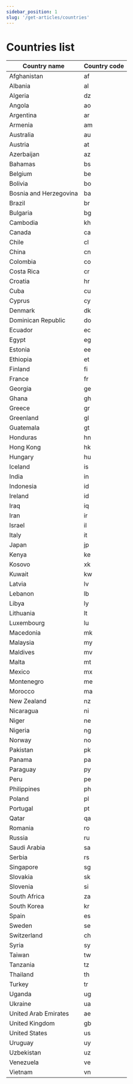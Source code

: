 ```yaml
---
sidebar_position: 1
slug: '/get-articles/countries'
---
```


# Countries list

| Country name           | Country code |
|------------------------|--------------|
| Afghanistan            | af           |
| Albania                | al           |
| Algeria                | dz           |
| Angola                 | ao           |
| Argentina              | ar           |
| Armenia                | am           |
| Australia              | au           |
| Austria                | at           |
| Azerbaijan             | az           |
| Bahamas                | bs           |
| Belgium                | be           |
| Bolivia                | bo           |
| Bosnia and Herzegovina | ba           |
| Brazil                 | br           |
| Bulgaria               | bg           |
| Cambodia               | kh           |
| Canada                 | ca           |
| Chile                  | cl           |
| China                  | cn           |
| Colombia               | co           |
| Costa Rica             | cr           |
| Croatia                | hr           |
| Cuba                   | cu           |
| Cyprus                 | cy           |
| Denmark                | dk           |
| Dominican Republic     | do           |
| Ecuador                | ec           |
| Egypt                  | eg           |
| Estonia                | ee           |
| Ethiopia               | et           |
| Finland                | fi           |
| France                 | fr           |
| Georgia                | ge           |
| Ghana                  | gh           |
| Greece                 | gr           |
| Greenland              | gl           |
| Guatemala              | gt           |
| Honduras               | hn           |
| Hong Kong              | hk           |
| Hungary                | hu           |
| Iceland                | is           |
| India                  | in           |
| Indonesia              | id           |
| Ireland                | id           |
| Iraq                   | iq           |
| Iran                   | ir           |
| Israel                 | il           |
| Italy                  | it           |
| Japan                  | jp           |
| Kenya                  | ke           |
| Kosovo                 | xk           |
| Kuwait                 | kw           |
| Latvia                 | lv           |
| Lebanon                | lb           |
| Libya                  | ly           |
| Lithuania              | lt           |
| Luxembourg             | lu           |
| Macedonia              | mk           |
| Malaysia               | my           |
| Maldives               | mv           |
| Malta                  | mt           |
| Mexico                 | mx           |
| Montenegro             | me           |
| Morocco                | ma           |
| New Zealand            | nz           |
| Nicaragua              | ni           |
| Niger                  | ne           |
| Nigeria                | ng           |
| Norway                 | no           |
| Pakistan               | pk           |
| Panama                 | pa           |
| Paraguay               | py           |
| Peru                   | pe           |
| Philippines            | ph           |
| Poland                 | pl           |
| Portugal               | pt           |
| Qatar                  | qa           |
| Romania                | ro           |
| Russia                 | ru           |
| Saudi Arabia           | sa           |
| Serbia                 | rs           |
| Singapore              | sg           |
| Slovakia               | sk           |
| Slovenia               | si           |
| South Africa           | za           |
| South Korea            | kr           |
| Spain                  | es           |
| Sweden                 | se           |
| Switzerland            | ch           |
| Syria                  | sy           |
| Taiwan                 | tw           |
| Tanzania               | tz           |
| Thailand               | th           |
| Turkey                 | tr           |
| Uganda                 | ug           |
| Ukraine                | ua           |
| United Arab Emirates   | ae           |
| United Kingdom         | gb           |
| United States          | us           |
| Uruguay                | uy           |
| Uzbekistan             | uz           |
| Venezuela              | ve           |
| Vietnam                | vn           |


